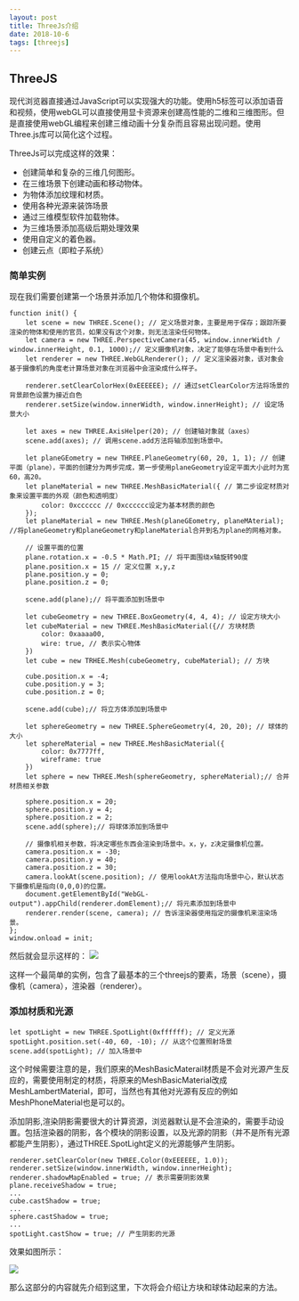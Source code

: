 ```yaml
---
layout: post
title: ThreeJs介绍
date: 2018-10-6
tags: [threejs]
---
```


## ThreeJS

现代浏览器直接通过JavaScript可以实现强大的功能。使用h5标签可以添加语音和视频，使用webGL可以直接使用显卡资源来创建高性能的二维和三维图形。但是直接使用webGL编程来创建三维动画十分复杂而且容易出现问题。使用Three.js库可以简化这个过程。

ThreeJs可以完成这样的效果：

- 创建简单和复杂的三维几何图形。
- 在三维场景下创建动画和移动物体。
- 为物体添加纹理和材质。
- 使用各种光源来装饰场景
- 通过三维模型软件加载物体。
- 为三维场景添加高级后期处理效果
- 使用自定义的着色器。
- 创建云点（即粒子系统）

### 简单实例

现在我们需要创建第一个场景并添加几个物体和摄像机。

    function init() {
        let scene = new THREE.Scene(); // 定义场景对象，主要是用于保存；跟踪所要渲染的物体和使用的官员，如果没有这个对象，则无法渲染任何物体。
        let camera = new THREE.PerspectiveCamera(45, window.innerWidth / window.innerHeight, 0.1, 1000);// 定义摄像机对象，决定了能够在场景中看到什么
        let renderer = new THREE.WebGLRenderer(); // 定义渲染器对象，该对象会基于摄像机的角度老计算场景对象在浏览器中会渲染成什么样子。
        
        renderer.setClearColorHex(0xEEEEEE); // 通过setClearColor方法将场景的背景颜色设置为接近白色
        renderer.setSize(window.innerWidth, window.innerHeight); // 设定场景大小
        
        let axes = new THREE.AxisHelper(20); // 创建轴对象就（axes）
        scene.add(axes); // 调用scene.add方法将轴添加到场景中。

        let planeGEometry = new THREE.PlaneGeometry(60, 20, 1, 1); // 创建平面（plane），平面的创建分为两步完成，第一步使用planeGeometry设定平面大小此时为宽60，高20。
        let planeMaterial = new THREE.MeshBasicMaterial({ // 第二步设定材质对象来设置平面的外观（颜色和透明度）
            color: 0xcccccc // 0xcccccc设定为基本材质的颜色
        });
        let planeMaterial = new THREE.Mesh(planeGEometry, planeMAterial); //将planeGeometry和planeGeometry和planeMaterial合并到名为plane的网格对象。

        // 设置平面的位置
        plane.rotation.x = -0.5 * Math.PI; // 将平面围绕x轴旋转90度
        plane.position.x = 15 // 定义位置 x,y,z
        plane.position.y = 0;
        plane.position.z = 0;

        scene.add(plane);// 将平面添加到场景中

        let cubeGeometry = new THREE.BoxGeometry(4, 4, 4); // 设定方块大小
        let cubeMaterial = new THREE.MeshBasicMaterial({// 方块材质
            color: 0xaaaa00,
            wire: true, // 表示实心物体
        })
        let cube = new TRHEE.Mesh(cubeGeometry, cubeMaterial); // 方块

        cube.position.x = -4;
        cube.position.y = 3;
        cube.position.z = 0;

        scene.add(cube);// 将立方体添加到场景中

        let sphereGeometry = new THREE.SphereGeometry(4, 20, 20); // 球体的大小
        let sphereMaterial = new THREE.MeshBasicMaterial({ 
            color: 0x7777ff,
            wireframe: true
        })
        let sphere = new THREE.Mesh(sphereGeometry, sphereMaterial);// 合并材质相关参数

        sphere.position.x = 20;
        sphere.position.y = 4;
        sphere.position.z = 2;
        scene.add(sphere);// 将球体添加到场景中

        // 摄像机相关参数，将决定哪些东西会渲染到场景中。x，y，z决定摄像机位置。
        camera.position.x = -30;
        camera.position.y = 40;
        camera.position.z = 30;
        camera.lookAt(scene.position); // 使用lookAt方法指向场景中心，默认状态下摄像机是指向(0,0,0)的位置。
        document.getElementById("WebGL-output").appChild(renderer.domElement);// 将元素添加到场景中
        renderer.render(scene, camera); // 告诉渲染器使用指定的摄像机来渲染场景。
    };
    window.onload = init;

然后就会显示这样的：
<img src="http://ovk2ylefr.bkt.clouddn.com/three1.png">

这样一个最简单的实例，包含了最基本的三个threejs的要素，场景（scene），摄像机（camera），渲染器（renderer）。

### 添加材质和光源

    let spotLight = new THREE.SpotLight(0xffffff); // 定义光源
    spotLight.position.set(-40, 60, -10); // 从这个位置照射场景
    scene.add(spotLight); // 加入场景中

这个时候需要注意的是，我们原来的MeshBasicMaterail材质是不会对光源产生反应的，需要使用制定的材质，将原来的MeshBasicMaterial改成MeshLambertMaterial，即可，当然也有其他对光源有反应的例如MeshPhoneMaterial也是可以的。

添加阴影,渲染阴影需要很大的计算资源，浏览器默认是不会渲染的，需要手动设置。包括渲染器的阴影，各个模块的阴影设置，以及光源的阴影（并不是所有光源都能产生阴影），通过THREE.SpotLight定义的光源能够产生阴影。

    renderer.setClearColor(new THREE.Color(0xEEEEEE, 1.0));
    renderer.setSize(window.innerWidth, window.innerHeight); 
    renderer.shadowMapEnabled = true; // 表示需要阴影效果
    plane.receiveShadow = true;
    ...
    cube.castShadow = true;
    ...
    sphere.castShadow = true;
    ...
    spotLight.castShow = true; // 产生阴影的光源

效果如图所示：

<img src="http://ovk2ylefr.bkt.clouddn.com/three2.png">

那么这部分的内容就先介绍到这里，下次将会介绍让方块和球体动起来的方法。

